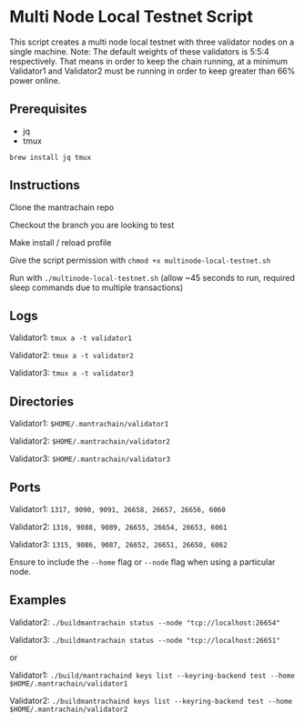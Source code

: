 # Multi Node Local Testnet Script

This script creates a multi node local testnet with three validator
nodes on a single machine. Note: The default weights of these validators
is 5:5:4 respectively. That means in order to keep the chain running, at
a minimum Validator1 and Validator2 must be running in order to keep
greater than 66% power online.

## Prerequisites
 - jq 
 - tmux

`brew install jq tmux`

## Instructions

Clone the mantrachain repo

Checkout the branch you are looking to test

Make install / reload profile

Give the script permission with `chmod +x multinode-local-testnet.sh`

Run with `./multinode-local-testnet.sh` (allow \~45 seconds to run,
required sleep commands due to multiple transactions)

Logs
----

Validator1: `tmux a -t validator1`

Validator2: `tmux a -t validator2`

Validator3: `tmux a -t validator3`

Directories
-----------

Validator1: `$HOME/.mantrachain/validator1`

Validator2: `$HOME/.mantrachain/validator2`

Validator3: `$HOME/.mantrachain/validator3`

Ports
-----

Validator1: `1317, 9090, 9091, 26658, 26657, 26656, 6060`

Validator2: `1316, 9088, 9089, 26655, 26654, 26653, 6061`

Validator3: `1315, 9086, 9087, 26652, 26651, 26650, 6062`

Ensure to include the `--home` flag or `--node` flag when using a
particular node.

Examples
--------

Validator2: `./buildmantrachain status --node "tcp://localhost:26654"`

Validator3: `./buildmantrachain status --node "tcp://localhost:26651"`

or

Validator1:
`./build/mantrachaind keys list --keyring-backend test --home $HOME/.mantrachain/validator1`

Validator2:
`./buildmantrachaind keys list --keyring-backend test --home $HOME/.mantrachain/validator2`
